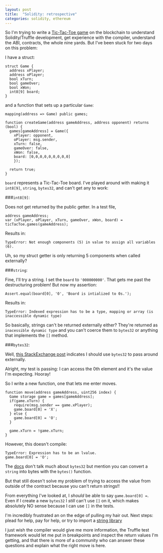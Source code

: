 ```yaml
---
layout: post
title:  "Solidity: retrospective"
categories: solidity, ethereum
---
```


So I'm trying to write a [Tic-Tac-Toe game](http://github.com/mzemel/blockchain_tictactoe) on the blockchain to understand Solidity/Truffle development, get experience with the compiler, understand the ABI, contracts, the whole nine yards.  But I've been stuck for two days on this problem:

I have a struct:

```
struct Game {
  address xPlayer;
  address oPlayer;
  bool xTurn;
  bool gameOver;
  bool xWon;
  int8[9] board;
}
```

and a function that sets up a particular `Game`:

```
mapping(address => Game) public games;

function createGame(address gameAddress, address opponent) returns (bool) {
  games[gameAddress] = Game({
    xPlayer: opponent,
    oPlayer: msg.sender,
    xTurn: false,
    gameOver: false,
    xWon: false,
    board: [0,0,0,0,0,0,0,0,0]
    });

  return true;
}
```

`board` represents a Tic-Tac-Toe board.  I've played around with making it `int8[9]`, `string`, `bytes32`, and can't get any to work:

###`int8[9]`:

Does not get returned by the public getter.  In a test file,

```
address gameAddress;
var (xPlayer, oPlayer, xTurn, gameOver, xWon, board) = ticTacToe.games(gameAddress);
```

Results in:

`TypeError: Not enough components (5) in value to assign all variables (6).`

Uh, so my struct getter is only returning 5 components when called externally?

###`string`:

Fine, I'll try a string.  I set the `board` to `'000000000'`.  That gets me past the destructuring problem!  But now my assertion:

`Assert.equal(board[0], '0', 'Board is intialized to 0s.');`

Results in:

`TypeError: Indexed expression has to be a type, mapping or array (is inaccessible dynamic type)`

So basically, strings can't be returned externally either?  They're returned as `inacessible dynamic type` and you can't coerce them to `bytes32` or anything that implements the `[]` method.

###`bytes32`:

Well, [this StackExchange post](https://ethereum.stackexchange.com/questions/12765/type-inaccessible-dynamic-type-is-not-implicitly-convertible-to-expected-type/12767) indicates I should use `bytes32` to pass around externally.

Alright, my test is passing: I can access the 0th element and it's the value I'm expecting.  Hooray!

So I write a new function, one that lets me enter moves.

```
function move(address gameAddress, uint256 index) {
  Game storage game = games[gameAddress];
  if(game.xTurn) {
    require(msg.sender == game.xPlayer);
    game.board[0] = 'X';
  } else {
    game.board[0] = 'O';
  }

  game.xTurn = !game.xTurn;
}
```

However, this doesn't compile:

```
TypeError: Expression has to be an lvalue.
game.board[0] = 'O';
```

The [docs](http://solidity.readthedocs.io/en/develop/types.html#arrays) don't talk much about `bytes32` but mention you can convert a `string` into bytes with the `bytes()` function.

But that still doesn't solve my problem of trying to access the value from outside of the contract because you can't return strings!!

From everything I've looked at, I _should_ be able to say `game.board[0] =`.  Even if I create a new `bytes32` I _still_ can't use `[]` on it, which makes absolutely NO sense because I can use `[]` in the tests.

I'm incredibly frustrated an on the edge of pulling my hair out.  Next steps: plead for help, pay for help, or try to import a [string library](https://github.com/Arachnid/solidity-stringutils)

I just wish the compiler would give me more information, the Truffle test framework would let me put in breakpoints and inspect the return values I'm getting, and that there is more of a community who can answer these questions and explain what the right move is here.